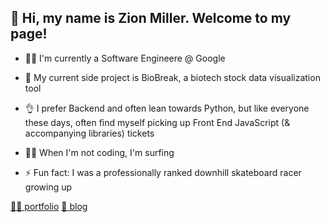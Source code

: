 ## 👋 Hi, my name is Zion Miller. Welcome to my page! 

* 🧑‍💻 I'm currently a Software Engineere @ Google

* 🧬 My current side project is BioBreak, a biotech stock data visualization tool

* 👌 I prefer Backend and often lean towards Python, but like everyone these days, often find myself picking up Front End JavaScript (& accompanying libraries) tickets

* 🏄‍♂️ When I'm not coding, I'm surfing

* ⚡ Fun fact: I was a professionally ranked downhill skateboard racer growing up

[🧑‍💻 portfolio](https://zion-miller.com/) [📝 blog](https://medium.com/@zionmiller) 
